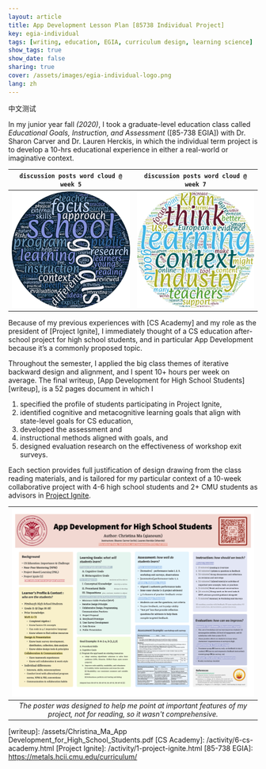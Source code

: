 ```yaml
---
layout: article
title: App Development Lesson Plan [85738 Individual Project]
key: egia-individual
tags: [writing, education, EGIA, curriculum design, learning science]
show_tags: true
show_date: false
sharing: true
cover: /assets/images/egia-individual-logo.png
lang: zh
---
```


中文测试

In my junior year fall *(2020)*, I took a graduate-level education class called *Educational Goals, Instruction, and Assessment* ([85-738 EGIA]) with Dr. Sharon Carver and Dr. Lauren Herckis, in which the individual term project is to develop a 10-hrs educational experience in either a real-world or imaginative context. 

<!--more-->

| `discussion posts word cloud @ week 5` | `discussion posts word cloud @ week 7` |
| -- | -- |
|![](/assets/images/egia-w5.png)|![](/assets/images/egia-w7.png)|

Because of my previous experiences with [CS Academy] and my role as the president of [Project Ignite], I immediately thought of a CS education after-school project for high school students, and in particular App Development because it’s a commonly proposed topic. 

Throughout the semester, I applied the big class themes of iterative backward design and alignment, and I spent 10+ hours per week on average. The final writeup, [App Development for High School Students][writeup], is a 52 pages document in which I 

1. specified the profile of students participating in Project Ignite, 
2. identified cognitive and metacognitive learning goals that align with state-level goals for CS education, 
3. developed the assessment and 
4. instructional methods aligned with goals, and 
5. designed evaluation research on the effectiveness of workshop exit surveys. 

Each section provides full justification of design drawing from the class reading materials, and is tailored for my particular context of a 10-week collaborative project with 4-6 high school students and 2+ CMU students as advisors in [Project Ignite][PI].

|![](/assets/images/egia-poster.png)|
|:--:| 
| *The poster was designed to help me point at important features of my project, not for reading, so it wasn't comprehensive.* |


[PI]: https://projectignitecmu.org/
[writeup]: /assets/Christina_Ma_App Development_for_High_School_Students.pdf
[CS Academy]: /activity/6-cs-academy.html
[Project Ignite]: /activity/1-project-ignite.html
[85-738 EGIA]: https://metals.hcii.cmu.edu/curriculum/
